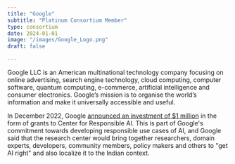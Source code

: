 ```yaml
---
title: "Google"
subtitle: "Platinum Consortium Member"
type: consortium
date: 2024-01-01
image: "/images/Google_Logo.png"
draft: false

---
```


Google LLC is an American multinational technology company focusing on online advertising, search engine technology, cloud computing, computer software, quantum computing, e-commerce, artificial intelligence and consumer electronics. Google’s mission is to organise the world’s information and make it universally accessible and useful.

In December 2022, Google [announced an investment of $1 million](https://www.iitm.ac.in/happenings/press-releases-and-coverages/google-grants-1-million-iit-madras-ai-research-centre) in the form of grants to Center for Responsible AI. This is part of Google's commitment towards developing responsible use cases of AI, and Google said that the research center would bring together researchers, domain experts, developers, community members, policy makers and others to "get AI right" and also localize it to the Indian context.
